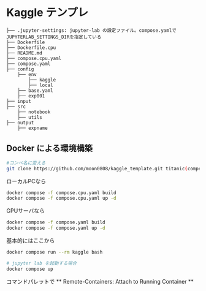 # Kaggle テンプレ

```text
├── .jupyter-settings: jupyter-lab の設定ファイル。compose.yamlでJUPYTERLAB_SETTINGS_DIRを指定している
├── Dockerfile
├── Dockerfile.cpu
├── README.md
├── compose.cpu.yaml
├── compose.yaml
├── config
    ├── env
        ├── kaggle
        ├── local
    ├── base.yaml
    ├── exp001
├── input
├── src
    ├── notebook
    ├── utils
├── output
    ├── expname

```

## Docker による環境構築
```sh
#コンペ名に変える
git clone https://github.com/moon0808/kaggle_template.git titanic(compe name)
```

ローカルPCなら
```sh
docker compose -f compose.cpu.yaml build
docker compose -f compose.cpu.yaml up -d
```

GPUサーバなら
```sh
docker compose -f compose.yaml build
docker compose -f compose.yaml up -d
```

基本的にはここから
```sh
docker compose run --rm kaggle bash

# jupyter lab を起動する場合
docker compose up 
```

コマンドパレットで
** Remote-Containers: Attach to Running Container **

